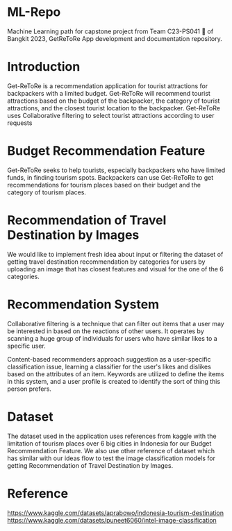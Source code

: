 # ML-Repo
Machine Learning path for capstone project from Team C23-PS041 🙌 of Bangkit 2023, GetReToRe App development and documentation repository.

# Introduction
Get-ReToRe is a recommendation application for tourist attractions for backpackers with a limited budget. Get-ReToRe will recommend tourist attractions based on the budget of the backpacker, the category of tourist attractions, and the closest tourist location to the backpacker. Get-ReToRe uses Collaborative filtering to select tourist attractions according to user requests

# Budget Recommendation Feature
Get-ReToRe seeks to help tourists, especially backpackers who have limited funds, in finding tourism spots. Backpackers can use Get-ReToRe to get recommendations for tourism places based on their budget and the category of tourism places.

# Recommendation of Travel Destination by Images
We would like to implement fresh idea about input or filtering the dataset of getting travel destination recommendation by categories for users by uploading an image that has closest features and visual for the one of the 6 categories.

# Recommendation System
Collaborative filtering is a technique that can filter out items that a user may be interested in based on the reactions of other users. It operates by scanning a huge group of individuals for users who have similar likes to a specific user.

Content-based recommenders approach suggestion as a user-specific classification issue, learning a classifier for the user's likes and dislikes based on the attributes of an item. Keywords are utilized to define the items in this system, and a user profile is created to identify the sort of thing this person prefers.

# Dataset
The dataset used in the application uses references from kaggle with the limitation of tourism places over 6 big cities in Indonesia for our Budget Recommendation Feature. We also use other reference of dataset which has similar with our ideas flow to test the image classification models for getting Recommendation of Travel Destination by Images.

# Reference
https://www.kaggle.com/datasets/aprabowo/indonesia-tourism-destination
https://www.kaggle.com/datasets/puneet6060/intel-image-classification
